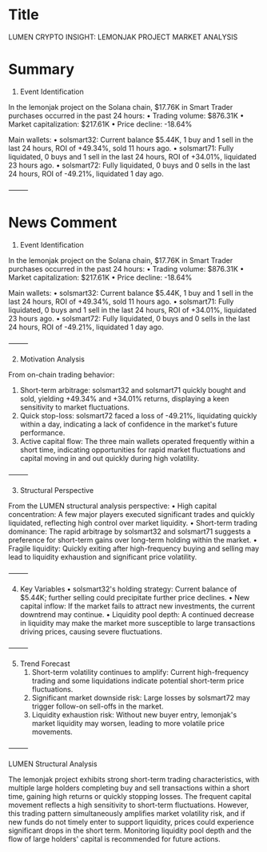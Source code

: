 # Title
LUMEN CRYPTO INSIGHT: LEMONJAK PROJECT MARKET ANALYSIS

# Summary
1. Event Identification

In the lemonjak project on the Solana chain, $17.76K in Smart Trader purchases occurred in the past 24 hours:
   • Trading volume: $876.31K
   • Market capitalization: $217.61K
   • Price decline: -18.64%

Main wallets:
   • solsmart32: Current balance $5.44K, 1 buy and 1 sell in the last 24 hours, ROI of +49.34%, sold 11 hours ago.
   • solsmart71: Fully liquidated, 0 buys and 1 sell in the last 24 hours, ROI of +34.01%, liquidated 23 hours ago.
   • solsmart72: Fully liquidated, 0 buys and 0 sells in the last 24 hours, ROI of -49.21%, liquidated 1 day ago.

⸻

# News Comment
1. Event Identification

In the lemonjak project on the Solana chain, $17.76K in Smart Trader purchases occurred in the past 24 hours:
   • Trading volume: $876.31K
   • Market capitalization: $217.61K
   • Price decline: -18.64%

Main wallets:
   • solsmart32: Current balance $5.44K, 1 buy and 1 sell in the last 24 hours, ROI of +49.34%, sold 11 hours ago.
   • solsmart71: Fully liquidated, 0 buys and 1 sell in the last 24 hours, ROI of +34.01%, liquidated 23 hours ago.
   • solsmart72: Fully liquidated, 0 buys and 0 sells in the last 24 hours, ROI of -49.21%, liquidated 1 day ago.

⸻

2. Motivation Analysis

From on-chain trading behavior:
   1. Short-term arbitrage: solsmart32 and solsmart71 quickly bought and sold, yielding +49.34% and +34.01% returns, displaying a keen sensitivity to market fluctuations.
   2. Quick stop-loss: solsmart72 faced a loss of -49.21%, liquidating quickly within a day, indicating a lack of confidence in the market's future performance.
   3. Active capital flow: The three main wallets operated frequently within a short time, indicating opportunities for rapid market fluctuations and capital moving in and out quickly during high volatility.

⸻

3. Structural Perspective

From the LUMEN structural analysis perspective:
   • High capital concentration: A few major players executed significant trades and quickly liquidated, reflecting high control over market liquidity.
   • Short-term trading dominance: The rapid arbitrage by solsmart32 and solsmart71 suggests a preference for short-term gains over long-term holding within the market.
   • Fragile liquidity: Quickly exiting after high-frequency buying and selling may lead to liquidity exhaustion and significant price volatility.

⸻

4. Key Variables
   • solsmart32's holding strategy: Current balance of $5.44K; further selling could precipitate further price declines.
   • New capital inflow: If the market fails to attract new investments, the current downtrend may continue.
   • Liquidity pool depth: A continued decrease in liquidity may make the market more susceptible to large transactions driving prices, causing severe fluctuations.

⸻

5. Trend Forecast
   1. Short-term volatility continues to amplify: Current high-frequency trading and some liquidations indicate potential short-term price fluctuations.
   2. Significant market downside risk: Large losses by solsmart72 may trigger follow-on sell-offs in the market.
   3. Liquidity exhaustion risk: Without new buyer entry, lemonjak's market liquidity may worsen, leading to more volatile price movements.

⸻

LUMEN Structural Analysis

The lemonjak project exhibits strong short-term trading characteristics, with multiple large holders completing buy and sell transactions within a short time, gaining high returns or quickly stopping losses. The frequent capital movement reflects a high sensitivity to short-term fluctuations. However, this trading pattern simultaneously amplifies market volatility risk, and if new funds do not timely enter to support liquidity, prices could experience significant drops in the short term. Monitoring liquidity pool depth and the flow of large holders' capital is recommended for future actions.
